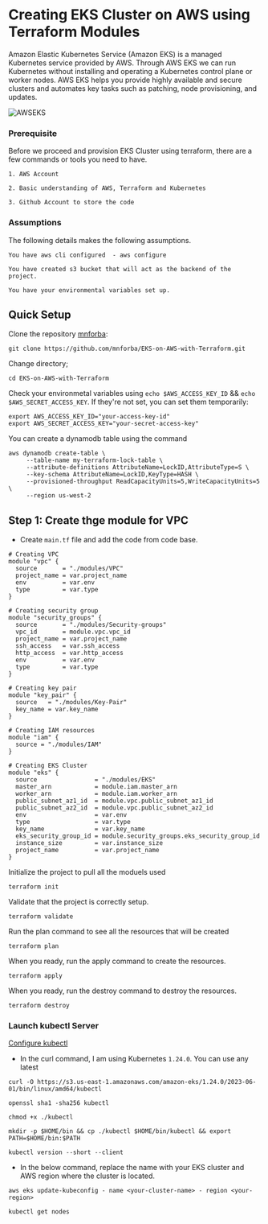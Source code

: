 # Creating EKS Cluster on AWS using Terraform Modules

Amazon Elastic Kubernetes Service (Amazon EKS) is a managed Kubernetes service provided by AWS. Through AWS EKS we can run Kubernetes without installing and operating a Kubernetes control plane or worker nodes. AWS EKS helps you provide highly available and secure clusters and automates key tasks such as patching, node provisioning, and updates.

![AWSEKS](https://github.com/mnforba/EKS-on-AWS-with-Terraform/assets/88167119/be3e9910-4c8f-4b2f-b5a4-4753eeea3821)

### Prerequisite
Before we proceed and provision EKS Cluster using terraform, there are a few commands or tools you need to have.

    1. AWS Account
   
    2. Basic understanding of AWS, Terraform and Kubernetes

    3. Github Account to store the code
### Assumptions
The following details makes the following assumptions.

    You have aws cli configured  - aws configure

    You have created s3 bucket that will act as the backend of the project.

    You have your environmental variables set up.

## Quick Setup
Clone the repository [mnforba](https://github.com/mnforba/EKS-on-AWS-with-Terraform.git):

    git clone https://github.com/mnforba/EKS-on-AWS-with-Terraform.git

Change directory;

    cd EKS-on-AWS-with-Terraform

Check your environmetal variables using `echo $AWS_ACCESS_KEY_ID` && `echo $AWS_SECRET_ACCESS_KEY`. If they're not set, you can set them temporarily:

    export AWS_ACCESS_KEY_ID="your-access-key-id"
    export AWS_SECRET_ACCESS_KEY="your-secret-access-key"

You can create a dynamodb table using the command

    aws dynamodb create-table \
         --table-name my-terraform-lock-table \
         --attribute-definitions AttributeName=LockID,AttributeType=S \
         --key-schema AttributeName=LockID,KeyType=HASH \
         --provisioned-throughput ReadCapacityUnits=5,WriteCapacityUnits=5 \
         --region us-west-2
## Step 1: Create thge module for VPC
* Create `main.tf` file and add the code from code base.
```
# Creating VPC
module "vpc" {
  source       = "./modules/VPC"
  project_name = var.project_name
  env          = var.env
  type         = var.type
}

# Creating security group
module "security_groups" {
  source       = "./modules/Security-groups"
  vpc_id       = module.vpc.vpc_id
  project_name = var.project_name
  ssh_access   = var.ssh_access
  http_access  = var.http_access
  env          = var.env
  type         = var.type
}

# Creating key pair
module "key_pair" {
  source   = "./modules/Key-Pair"
  key_name = var.key_name
}

# Creating IAM resources
module "iam" {
  source = "./modules/IAM"
}

# Creating EKS Cluster
module "eks" {
  source                = "./modules/EKS"
  master_arn            = module.iam.master_arn
  worker_arn            = module.iam.worker_arn
  public_subnet_az1_id  = module.vpc.public_subnet_az1_id
  public_subnet_az2_id  = module.vpc.public_subnet_az2_id
  env                   = var.env
  type                  = var.type
  key_name              = var.key_name
  eks_security_group_id = module.security_groups.eks_security_group_id
  instance_size         = var.instance_size
  project_name          = var.project_name
}
```
Initialize the project to pull all the moduels used

    terraform init

Validate that the project is correctly setup. 

    terraform validate

Run the plan command to see all the resources that will be created

    terraform plan

When you ready, run the apply command to create the resources. 

    terraform apply

When you ready, run the destroy command to destroy the resources. 

    terraform destroy

### Launch kubectl Server
[Configure kubectl](https://docs.aws.amazon.com/eks/latest/userguide/install-kubectl.html)

* In the curl command, I am using Kubernetes `1.24.0`. You can use any latest
```
curl -O https://s3.us-east-1.amazonaws.com/amazon-eks/1.24.0/2023-06-01/bin/linux/amd64/kubectl
```
```
openssl sha1 -sha256 kubectl
```
```
chmod +x ./kubectl
```
```
mkdir -p $HOME/bin && cp ./kubectl $HOME/bin/kubectl && export PATH=$HOME/bin:$PATH
```
```
kubectl version --short --client
```
    
* In the below command, replace the name with your EKS cluster and AWS region where the cluster is located. 
```
aws eks update-kubeconfig - name <your-cluster-name> - region <your-region>
```
```
kubectl get nodes
```

       